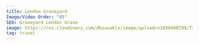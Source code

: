 ```yaml
---
title: London Graveyard
Image/Video Order: "45"
SEO: Graveyard London Grave
image: https://res.cloudinary.com/dhzucwklz/image/upload/v1698490799/Travel/_SBS1059_egstnw.jpg
tag: travel
---
```

